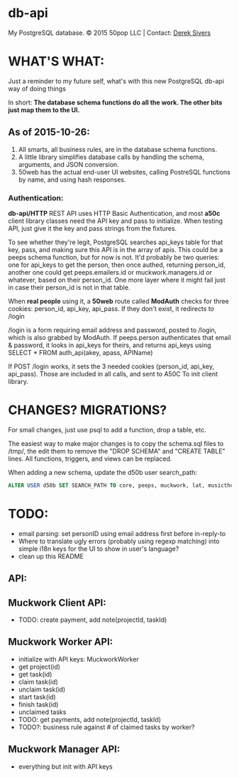 # db-api

My PostgreSQL database.  © 2015 50pop LLC | Contact: [Derek Sivers](http://sivers.org/)

# WHAT'S WHAT:

Just a reminder to my future self, what's with this new PostgreSQL db-api way of doing things

In short:  **The database schema functions do all the work.  The other bits just map them to the UI.**

## As of 2015-10-26:

1. All smarts, all business rules, are in the database schema functions.
2. A little library simplifies database calls by handling the schema, arguments, and JSON conversion.
3. 50web has the actual end-user UI websites, calling PostreSQL functions by name, and using hash responses.

### Authentication:

**db-api/HTTP** REST API uses HTTP Basic Authentication, and most **a50c** client library classes need the API key and pass to initialize.  When testing API, just give it the key and pass strings from the fixtures.

To see whether they're legit, PostgreSQL searches api_keys table for that key, pass, and making sure this API is in the array of apis.  This could be a peeps schema function, but for now is not.  It'd probably be two queries: one for api_keys to get the person, then once authed, returning person_id, another one could get peeps.emailers.id or muckwork.managers.id or whatever, based on their person_id.  One more layer where it might fail just in case their person_id is not in that table.

When **real people** using it, a **50web** route called **ModAuth** checks for three cookies:  person_id, api_key, api_pass.  If they don't exist, it redirects to /login

/login is a form requiring email address and password, posted to /login, which is also grabbed by ModAuth.  If peeps.person authenticates that email & password, it looks in api_keys for theirs, and returns api_keys using SELECT * FROM auth_api(akey, apass, APIName)

If POST /login works, it sets the 3 needed cookies (person_id, api_key, api_pass).  Those are included in all calls, and sent to A50C To init client library.

# CHANGES? MIGRATIONS?

For small changes, just use psql to add a function, drop a table, etc.

The easiest way to make major changes is to copy the schema.sql files to /tmp/, the edit them to remove the "DROP SCHEMA" and "CREATE TABLE" lines.  All functions, triggers, and views can be replaced.

When adding a new schema, update the d50b user search_path:

```sql
ALTER USER d50b SET SEARCH_PATH TO core, peeps, muckwork, lat, musicthoughts, sivers, woodegg;
```

# TODO:

* email parsing: set personID using email address first before in-reply-to
* Where to translate ugly errors (probably using regexp matching) into simple i18n keys for the UI to show in user's language?
* clean up this README

## API:

## Muckwork Client API:

* TODO: create payment, add note(projectId, taskId)

## Muckwork Worker API:

* initialize with API keys: MuckworkWorker
* get project(id)
* get task(id)
* claim task(id)
* unclaim task(id)
* start task(id)
* finish task(id)
* unclaimed tasks
* TODO: get payments, add note(projectId, taskId)
* TODO?: business rule against # of claimed tasks by worker?

## Muckwork Manager API:

* everything but init with API keys

